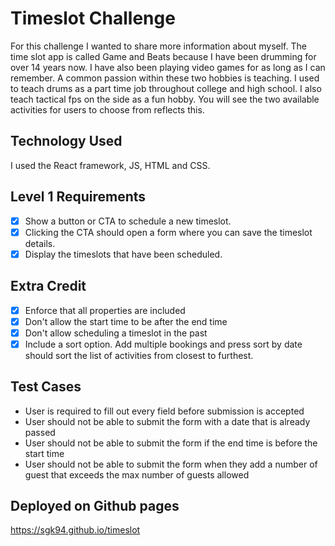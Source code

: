 # Timeslot Challenge

For this challenge I wanted to share more information about myself. The time slot app is called Game and Beats because I have been drumming for over 14 years now. I have also been playing video games for as long as I can remember. A common passion within these two hobbies is teaching. I used to teach drums as a part time job throughout college and high school. I also teach tactical fps on the side as a fun hobby. You will see the two available activities for users to choose from reflects this. 

## Technology Used

I used the React framework, JS, HTML and CSS.

## Level 1 Requirements

- [x] Show a button or CTA to schedule a new timeslot.
- [x] Clicking the CTA should open a form where you can save the timeslot details.
- [x] Display the timeslots that have been scheduled.

## Extra Credit

- [x] Enforce that all properties are included
- [x] Don't allow the start time to be after the end time
- [x] Don't allow scheduling a timeslot in the past
- [x] Include a sort option. Add multiple bookings and press sort by date should sort the list of activities from closest to furthest.

## Test Cases

- User is required to fill out every field before submission is accepted
- User should not be able to submit the form with a date that is already passed
- User should not be able to submit the form if the end time is before the start time
- User should not be able to submit the form when they add a number of guest that exceeds the max number of guests allowed

## Deployed on Github pages
https://sgk94.github.io/timeslot
